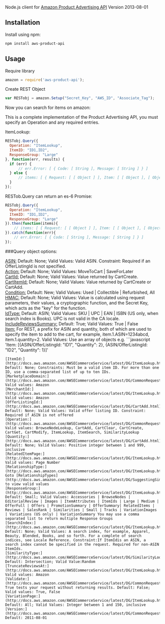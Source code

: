 Node.js client for [Amazon Product Advertising API](https://affiliate-program.amazon.com/gp/advertising/api/detail/main.html) Version 2013-08-01   

## Installation
Install using npm:
```sh
npm install aws-product-api
```

## Usage

Require library
```javascript
amazon = require('aws-product-api');
```

Create REST Object
```javascript
var RESTobj = amazon.Setup("Secret_Key", "AWS_ID", "Associate_Tag");
```

Now you can search for items on amazon:

This is a complete implementation of the Product Advertising API, you must specify an Operation and any required entries.

ItemLookup:
```javascript
RESTobj.Query({
  Operation: "ItemLookup",
  ItemID: "ID1,ID2",
  ResponseGroup: "Large"
}, function(err, results) {
  if (err) {
	  // err.Error: [ { Code: [ String ], Message: [ String ] } ]
  } else {
	  // items: [ { Request: [ [ Object ] ], Item: [ [ Object ], [ Object ] ] } ]
  }
});
```


RESTob.Query can return an es-6 Promise:
```javascript
RESTobj.Query({
  Operation: "ItemLookup",
  ItemID: "ID1,ID2",
  ResponseGroup: "Large"
}).then(function(items){
	// items: [ { Request: [ [ Object ] ], Item: [ [ Object ], [ Object ] ] } ]
}).catch(function(err){
	// err.Error: [ { Code: [ String ], Message: [ String ] } ]
});
```

###Query object options:

[ASIN:](http://docs.aws.amazon.com/AWSECommerceService/latest/DG/CartAdd.html) Default: None; Valid Values: Valid ASIN. Constraint: Required if an OfferListingId is not specified.  
[Action:](http://docs.aws.amazon.com/AWSECommerceService/latest/DG/CartModify.html) Default: None; Valid Values: MoveToCart | SaveForLater  
[CartId:](http://docs.aws.amazon.com/AWSECommerceService/latest/DG/CartAdd.html) Default: None; Valid Values: Value returned by CartCreate.  
[CartItemId:](http://docs.aws.amazon.com/AWSECommerceService/latest/DG/CartModify.html) Default: None; Valid Values: Value returned by CartCreate or CartAdd.  
[Condition:](http://docs.aws.amazon.com/AWSECommerceService/latest/DG/ItemLookup.html) Default: New; Valid Values: Used | Collectible | Refurbished, All  
[HMAC:](http://docs.aws.amazon.com/AWSECommerceService/latest/DG/CartAdd.html) Default: None; Valid Values: Value is calculated using request parameters, their values, a cryptographic function, and the Secret Key, which acts as the "key" for the function.  
[IdType:](http://docs.aws.amazon.com/AWSECommerceService/latest/DG/ItemLookup.html) Default: ASIN; Valid Values: SKU | UPC | EAN | ISBN (US only, when search index is Books). UPC is not valid in the CA locale.  
[IncludeReviewsSummary:](http://docs.aws.amazon.com/AWSECommerceService/latest/DG/ItemLookup.html) Default: True; Valid Values: True | False  
[Item:](http://docs.aws.amazon.com/AWSECommerceService/latest/DG/CartCreate.html) For REST, a prefix for ASIN and quantity, both of which are used to specify the item to add to the cart, for example, item.1.ASIN=1234abcd, item.1.quantity=2. Valid Values: Use an array of objects e.g. ```javascript
'Item: [{ASIN/OfferListingId: "ID1", "Quantity": 2}, {ASIN/OfferListingId: "ID2", "Quantity": 1}]'
```  
[ItemId:](http://docs.aws.amazon.com/AWSECommerceService/latest/DG/ItemLookup.html) Default: None; Constraints: Must be a valid item ID. For more than one ID, use a comma-separated list of up to ten IDs.  
[MarketplaceDomain:](http://docs.aws.amazon.com/AWSECommerceService/latest/DG/CommonRequestParameters.html) Valid values: Amazon  
[MerchantId:](http://docs.aws.amazon.com/AWSECommerceService/latest/DG/ItemLookup.html) Valid values: Amazon  
[OfferListingId:](http://docs.aws.amazon.com/AWSECommerceService/latest/DG/CartAdd.html) Default: None; Valid Values: Valid offer listing ID. Constraint: Required if ASIN is not offered  
[Operation:](http://docs.aws.amazon.com/AWSECommerceService/latest/DG/CommonRequestParameters.html) Valid values: BrowseNodeLookup, CartAdd, CartClear, CartCreate, CartGet, CartModify, ItemLookup, ItemSearch, SimilarityLookup  
[Quantity:](http://docs.aws.amazon.com/AWSECommerceService/latest/DG/CartAdd.html) Default: None; Valid Values: Positive integer between 1 and 999, inclusive  
[RelatedItemPage:](http://docs.aws.amazon.com/AWSECommerceService/latest/DG/ItemLookup.html) Valid values: Page Number  
[RelationshipType:](http://docs.aws.amazon.com/AWSECommerceService/latest/DG/ItemLookup.html) Goto [RelationshipTypes](http://docs.aws.amazon.com/AWSECommerceService/latest/DG/SuggestingSimilarItemstoBuy.html#RelationshipTypes) to view valid values  
[ResponseGroup:](http://docs.aws.amazon.com/AWSECommerceService/latest/DG/ItemLookup.html) Default: Small; Valid Values: Accessories | BrowseNodes | EditorialReview | Images | ItemAttributes | ItemIds | Large | Medium | OfferFull | Offers | PromotionSummary | OfferSummary| RelatedItems | Reviews | SalesRank | Similarities | Small | Tracks | VariationImages | Variations (US only) | VariationSummary You may use a comma separated list to return multiple Response Groups   
[SearchIndex:](http://docs.aws.amazon.com/AWSECommerceService/latest/DG/ItemLookup.html) Default: None; Valid Values: A search index, for example, Apparel, Beauty, Blended, Books, and so forth. For a complete of search indices, see Locale Reference. Constraint:If ItemIdis an ASIN, a search index cannot be specified in the request. Required for non-ASIN ItemIds.  
[SimilarityType:](http://docs.aws.amazon.com/AWSECommerceService/latest/DG/SimilarityLookup.html) Default: Intersection; Valid Value:Random  
[TruncateReviewsAt:](http://docs.aws.amazon.com/AWSECommerceService/latest/DG/ItemLookup.html) Valid values: Amazon  
[Validate:](http://docs.aws.amazon.com/AWSECommerceService/latest/DG/CommonRequestParameters.html) True tests your request without returning results. Default: False; Valid values: True, False  
[VariationPage:](http://docs.aws.amazon.com/AWSECommerceService/latest/DG/ItemLookup.html) Default: All; Valid Values: Integer between 1 and 150, inclusive  
[Version:](http://docs.aws.amazon.com/AWSECommerceService/latest/DG/CommonRequestParameters.html) Default: 2011-08-01  
